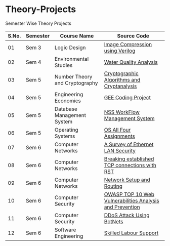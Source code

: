 # Theory-Projects
Semester Wise Theory Projects


|S.No.|Semester|Course Name|Source Code|
| - | - | - | - |
|01|Sem 3|Logic Design|[Image Compression using Verilog](https://github.com/yvrakesh/Theory-Projects/tree/main/Sem-3/Image-Compression-Using-Verilog)|
|02|Sem 4|Environmental Studies|[Water Quality Analysis](https://github.com/yvrakesh/Theory-Projects/tree/main/Sem-4/Water%20Quality%20Analysis)|
|03|Sem 5|Number Theory and Cryptography|[Cryptographic Algorithms and Cryptanalysis](https://github.com/yvrakesh/Theory-Projects/tree/main/Sem-5/Cryptographic-Algorithms-and-Cryptanalysis)
|04|Sem 5|Engineering Economics|[GEE Coding Project](https://github.com/yvrakesh/Theory-Projects/tree/main/Sem-5/GEE-Coding-Project)
|05|Sem 5|Database Management System|[NSS WorkFlow Management System](https://github.com/yvrakesh/Theory-Projects/tree/main/Sem-5/NSS-WorkFlow-Management-System)
|06|Sem 5|Operating Systems|[OS All Four Assignments](https://github.com/yvrakesh/Theory-Projects/tree/main/Sem-5/OS-Assignments)
|07|Sem 6|Computer Networks|[A Survey of Ethernet LAN Security](https://github.com/yvrakesh/Theory-Projects/tree/main/Sem-6/A%20Survey%20of%20Ethernet%20LAN%20Security)
|08|Sem 6|Computer Networks|[Breaking established TCP connections with RST](https://github.com/yvrakesh/Theory-Projects/tree/main/Sem-6/Breaking%20established%20TCP%20connections%20with%20RST)
|09|Sem 6|Computer Networks|[Network Setup and Routing](https://github.com/yvrakesh/Theory-Projects/tree/main/Sem-6/Network%20Setup%20and%20Routing)
|10|Sem 6|Computer Security|[OWASP TOP 10 Web Vulnerabilities Analysis and Prevention](https://github.com/yvrakesh/Theory-Projects/tree/main/Sem-6/OWASP-Top10-Web-Vulnerabilities)
|11|Sem 6|Computer Security|[DDoS Attack Using BotNets](https://github.com/yvrakesh/Theory-Projects/tree/main/Sem-6/DDoS-Attack-Using-Botnets)
|12|Sem 6|Software Engineering|[Skilled Labour Support](https://github.com/yvrakesh/Theory-Projects/tree/main/Sem-6/Skilled-Labour-Support)
